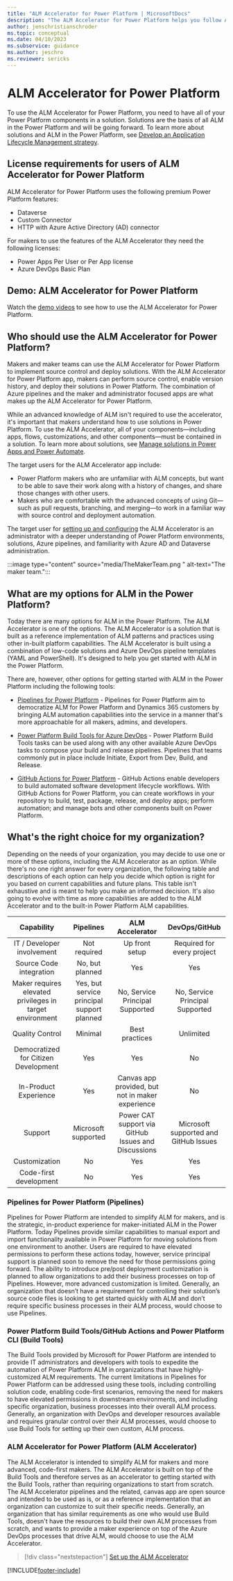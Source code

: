 ```yaml
---
title: "ALM Accelerator for Power Platform | MicrosoftDocs"
description: "The ALM Accelerator for Power Platform helps you follow ALM patterns and practices. It enables you to establish source control for your solutions and move them from your development environment to test and production environments by using Azure DevOps"
author: jenschristianschroder
ms.topic: conceptual
ms.date: 04/10/2023
ms.subservice: guidance
ms.author: jeschro
ms.reviewer: sericks
---
```

# ALM Accelerator for Power Platform

To use the ALM Accelerator for Power Platform, you need to have all of your Power Platform components in a solution. Solutions are the basis of all ALM in the Power Platform and will be going forward. To learn more about solutions and ALM in the Power Platform, see [Develop an Application Lifecycle Management strategy](/training/modules/application-lifecycle-management-strategy/).

## License requirements for users of ALM Accelerator for Power Platform

ALM Accelerator for Power Platform uses the following premium Power Platform features:

- Dataverse
- Custom Connector
- HTTP with Azure Active Directory (AD) connector

For makers to use the features of the ALM Accelerator they need the following licenses:

- Power Apps Per User or Per App license
- Azure DevOps Basic Plan

## Demo: ALM Accelerator for Power Platform

Watch the [demo videos](https://github.com/microsoft/coe-starter-kit/blob/main/CenterofExcellenceALMAccelerator/WALKTHROUGHS.md) to see how to use the ALM Accelerator for Power Platform.

## Who should use the ALM Accelerator for Power Platform?

Makers and maker teams can use the ALM Accelerator for Power Platform to implement source control and deploy solutions. With the ALM Accelerator for Power Platform app, makers can perform source control, enable version history, and deploy their solutions in Power Platform. The combination of Azure pipelines and the maker and administrator focused apps are what makes up the ALM Accelerator for Power Platform.

While an advanced knowledge of ALM isn't required to use the accelerator, it's important that makers understand how to use solutions in Power Platform. To use the ALM Accelerator, all of your components—including apps, flows, customizations, and other components—must be contained in a solution. To learn more about solutions, see [Manage solutions in Power Apps and Power Automate](/learn/modules/manage-solutions-power-automate/).

The target users for the ALM Accelerator app include:

- Power Platform makers who are unfamiliar with ALM concepts, but want to be able to save their work along with a history of changes, and share those changes with other users.
- Makers who are comfortable with the advanced concepts of using Git—such as pull requests, branching, and merging—to work in a familiar way with source control and deployment automation.

The target user for [setting up and configuring](./setup-admin-tasks.md) the ALM Accelerator is an administrator with a deeper understanding of Power Platform environments, solutions, Azure pipelines, and familiarity with Azure AD and Dataverse administration.

:::image type="content" source="media/TheMakerTeam.png " alt-text="The maker team.":::

## What are my options for ALM in the Power Platform?

Today there are many options for ALM in the Power Platform. The ALM Accelerator is one of the options. The ALM Accelerator is a solution that is built as a reference implementation of ALM patterns and practices using other in-built platform capabilities. The ALM Accelerator is built using a combination of low-code solutions and Azure DevOps pipeline templates (YAML and PowerShell). It's designed to help you get started with ALM in the Power Platform.

There are, however, other options for getting started with ALM in the Power Platform including the following tools:

- [Pipelines for Power Platform](/power-platform/alm/pipelines) - Pipelines for Power Platform aim to democratize ALM for Power Platform and Dynamics 365 customers by bringing ALM automation capabilities into the service in a manner that's more approachable for all makers, admins, and developers.

- [Power Platform Build Tools for Azure DevOps](/power-platform/alm/devops-build-tools) - Power Platform Build Tools tasks can be used along with any other available Azure DevOps tasks to compose your build and release pipelines. Pipelines that teams commonly put in place include Initiate, Export from Dev, Build, and Release.

- [GitHub Actions for Power Platform](/power-platform/alm/devops-github-actions) - GitHub Actions enable developers to build automated software development lifecycle workflows. With GitHub Actions for Power Platform, you can create workflows in your repository to build, test, package, release, and deploy apps; perform automation; and manage bots and other components built on Power Platform.

## What's the right choice for my organization?

Depending on the needs of your organization, you may decide to use one or more of these options, including the ALM Accelerator as an option. While there's no one right answer for every organization, the following table and descriptions of each option can help you decide which option is right for you based on current capabilities and future plans. This table isn't exhaustive and is meant to help you make an informed decision. It's also going to evolve with time as more capabilities are added to the ALM Accelerator and to the built-in Power Platform ALM capabilities.

| Capability | Pipelines | ALM Accelerator | DevOps/GitHub |
| :---: | :---: | :---: | :---: |
| IT / Developer involvement | Not required | Up front setup | Required for every project |
| Source Code integration | No, but planned | Yes | Yes |
|  Maker requires elevated privileges in target environment  |  Yes, but service principal support planned  |  No, Service Principal Supported  |  No, Service Principal Supported  |
| Quality Control | Minimal | Best practices | Unlimited |
| Democratized for Citizen Development | Yes | Yes | No |
| In-Product Experience | Yes |  Canvas app provided, but not in maker experience  | No |
| Support | Microsoft supported |  Power CAT support via GitHub Issues and Discussions  |  Microsoft supported and GitHub Issues  |
| Customization | No | Yes | Yes |
| Code-first development | No | Yes | Yes |



### Pipelines for Power Platform (Pipelines)

Pipelines for Power Platform are intended to simplify ALM for makers, and is the strategic, in-product experience for maker-initiated ALM in the Power Platform. Today Pipelines provide similar capabilities to manual export and import functionality available in Power Platform for moving solutions from one environment to another. Users are required to have elevated permissions to perform these actions today, however, service principal support is planned soon to remove the need for those permissions going forward. The ability to introduce pre/post deployment customization is planned to allow organizations to add their business processes on top of Pipelines. However, more advanced customization is limited. Generally, an organization that doesn’t have a requirement for controlling their solution’s source code files is looking to get started quickly with ALM and don’t require specific business processes in their ALM process, would choose to use Pipelines.

### Power Platform Build Tools/GitHub Actions and Power Platform CLI (Build Tools)

The Build Tools provided by Microsoft for Power Platform are intended to provide IT administrators and developers with tools to expedite the automation of Power Platform ALM in organizations that have highly-customized ALM requirements. The current limitations in Pipelines for Power Platform can be addressed using these tools, including controlling solution code, enabling code-first scenarios, removing the need for makers to have elevated permissions in downstream environments, and including specific organization, business processes into their overall ALM process. Generally, an organization with DevOps and developer resources available and requires granular control over their ALM processes, would choose to use Build Tools for setting up their own custom, ALM process.

### ALM Accelerator for Power Platform (ALM Accelerator)

The ALM Accelerator is intended to simplify ALM for makers and more advanced, code-first makers. The ALM Accelerator is built on top of the Build Tools and therefore serves as an accelerator to getting started with the Build Tools, rather than requiring organizations to start from scratch. The ALM Accelerator pipelines and the related, canvas app are open source and intended to be used as is, or as a reference implementation that an organization can customize to suit their specific needs. Generally, an organization that has similar requirements as one who would use Build Tools, doesn't have the resources to build their own ALM processes from scratch, and wants to provide a maker experience on top of the Azure DevOps processes that drive ALM, would choose to use the ALM Accelerator.

> [!div class="nextstepaction"]
> [Set up the ALM Accelerator](./setup-admin-tasks.md)

<!--
## Read next

- [What's In the ALM Accelerator?](./kit-contents.md)
- [Set up the ALM Accelerator](./setup-admin-tasks.md)
- [Use the ALM Accelerator](./new-maker-experience.md)
- [Hands on Lab](https://github.com/microsoft/coe-starter-kit/tree/main/CenterofExcellenceALMAccelerator/Labs/Demo%20tenant%20setup/)
-->

[!INCLUDE[footer-include](../../includes/footer-banner.md)]
